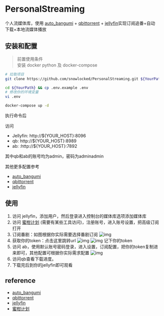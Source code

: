 # PersonalStreaming

个人流媒体库，使用 [auto_bangumi](https://github.com/EstrellaXD/Auto_Bangumi) + [qbittorrent](https://github.com/qbittorrent/qBittorrent) + [jellyfin](https://github.com/jellyfin/jellyfin)实现订阅追番+自动下载+本地流媒体播放

## 安装和配置

> 前置使用条件  
安装 docker python 及 docker-compose

```bash
# 拉取项目
git clone https://github.com/snowlocked/PersonalStreaming.git ${YourPath}

cd ${YourPath} && cp .env.example .env
# 修改你的环境变量
vi .env

docker-compose up -d
```

执行命令后

访问 
- Jellyfin: http://${YOUR_HOST}:8096
- qb: http://${YOUR_HOST}:8989
- ab: :http://${YOUR_HOST}:7892

其中qb和ab的账号均为admin，密码为adminadmin

其他更多配置参考 
- [auto_bangumi](https://github.com/EstrellaXD/Auto_Bangumi)
- [qbittorrent](https://github.com/qbittorrent/qBittorrent)
- [jellyfin](https://github.com/jellyfin/jellyfin)

## 使用

1. 访问 jellyfin，添加用户，然后登录进入控制台的媒体库选项添加媒体库
2. 访问 [蜜柑计划](https://mikanani.me/) (需要有某些工具访问)，注册账号，进入账号设置，把高级订阅打开
3. 订阅番剧：如图根据你实际需要选择番剧订阅
![img](https://github.com/snowlocked/PersonalStreaming/assets/19562649/5fb2b2ef-f357-4a16-afca-02bea7d5531d)
4. 获取你的token：点击这里跳转url
![img](https://github.com/snowlocked/PersonalStreaming/assets/19562649/4caed101-a877-436a-ae26-2752206011f8)
![img](https://github.com/snowlocked/PersonalStreaming/assets/19562649/b1c4b9ba-199f-47a8-a068-00ed7677c270)
记下你的token
5. 访问 ab，使用默认账号密码登录，进入设置，订阅配置，把你的token复制进来即可，其他配置可根据你实际需求配置
![img](https://github.com/snowlocked/PersonalStreaming/assets/19562649/7f1ab22b-7c83-4a6c-bf84-ae7ed0b834ea)
6. 访问qb查看下载进度。
7. 下载完后到你的jellyfin即可观看

## reference
- [auto_bangumi](https://github.com/EstrellaXD/Auto_Bangumi)
- [qbittorrent](https://github.com/qbittorrent/qBittorrent)
- [jellyfin](https://github.com/jellyfin/jellyfin)
- [蜜柑计划](https://mikanani.me/)
